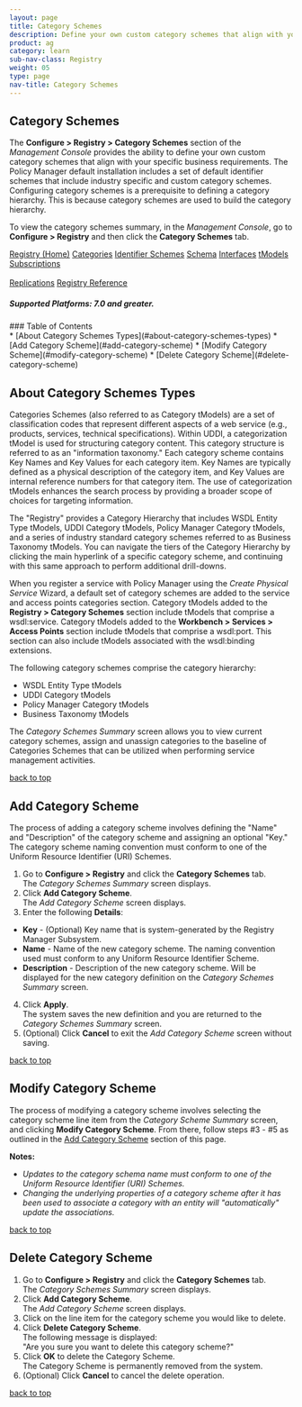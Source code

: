 ```yaml
---
layout: page
title: Category Schemes
description: Define your own custom category schemes that align with your specific business requirements, a prerequisite to defining a category hierarchy.
product: ag
category: learn
sub-nav-class: Registry
weight: 05
type: page
nav-title: Category Schemes
---
```


## Category Schemes
The **Configure > Registry > Category Schemes** section of the *Management Console* provides the ability to define your own custom category schemes that align with your specific business requirements. The Policy Manager default installation includes a set  of default identifier schemes that include industry specific and custom category schemes. Configuring category schemes is a prerequisite to defining a category hierarchy. This is because category schemes are used to build the category hierarchy.

To view the category schemes summary, in the *Management Console*, go to **Configure > Registry** and then click the **Category Schemes** tab.

<a href="../registry/registry_toc.html" class="button secondary">Registry (Home)</a> <a href="../registry/categories.html" class="button secondary">Categories</a> <a href="../registry/identifier_schemes.html" class="button secondary">Identifier Schemes</a> <a href="../registry/schema.html" class="button secondary">Schema</a> <a href="../registry/interfaces.html" class="button secondary">Interfaces</a> <a href="../registry/tmodels.html" class="button secondary">tModels</a> <a href="../registry/subscriptions.html" class="button secondary">Subscriptions</a> <br><br> <a href="../registry/replications.html" class="button secondary">Replications</a> <a href="../registry/registry_reference.html" class="button secondary">Registry Reference</a>
<h5 class="stamp">Supported Platforms: 7.0 and greater.</h5>
### Table of Contents
<div id="toc-marker"></div>
* [About Category Schemes Types](#about-category-schemes-types)
* [Add Category Scheme](#add-category-scheme)
* [Modify Category Scheme](#modify-category-scheme)
* [Delete Category Scheme](#delete-category-scheme)


## About Category Schemes Types

Categories Schemes (also referred to as Category tModels) are a set of classification codes that represent different aspects of a web service (e.g., products, services, technical specifications). Within UDDI, a categorization tModel is used for structuring category content. This category structure is referred to as an "information taxonomy." Each category scheme contains Key Names and Key Values for each category item.  Key Names are typically defined as a physical description of the category item, and Key Values are internal reference numbers for that category item. The use of categorization tModels enhances the search process by providing a broader scope of choices for targeting information.

The "Registry" provides a Category Hierarchy that includes WSDL Entity Type tModels, UDDI Category tModels, Policy Manager Category tModels, and a series of industry standard category schemes referred to as Business Taxonomy tModels. You can navigate the tiers of the Category Hierarchy by clicking the main hyperlink of a specific category scheme, and continuing with this same approach to perform additional drill-downs.

When you register a service with Policy Manager using the *Create Physical Service* Wizard, a default set of category schemes are added to the service and access points categories section. Category tModels added to the **Registry > Category Schemes** section include tModels that comprise a wsdl:service. Category tModels added to the **Workbench > Services > Access Points** section include tModels that comprise a wsdl:port. This section can also include tModels associated with the wsdl:binding extensions.

The following  category schemes comprise the category hierarchy:

* WSDL Entity Type tModels
* UDDI Category tModels
* Policy Manager Category tModels
* Business Taxonomy tModels

The *Category Schemes Summary* screen allows you to view current category schemes, assign and unassign categories to the baseline of Categories Schemes that can be utilized when performing service management activities.

<a href="#top">back to top</a> 



## Add Category Scheme

The process of adding a category scheme involves defining the "Name" and "Description" of the category scheme and assigning an optional "Key." The category scheme naming convention must conform to one of the Uniform Resource Identifier (URI) Schemes.

1. Go to **Configure > Registry** and click the **Category Schemes** tab.  
The *Category Schemes Summary* screen displays.
2. Click **Add Category Scheme**.  
The *Add Category Scheme* screen displays.
3. Enter the following **Details**:  
  * **Key** - (Optional) Key name that is system-generated by the Registry Manager Subsystem.
  * **Name** - Name of the new category scheme. The naming convention used must conform to any Uniform Resource Identifier Scheme.
  * **Description** - Description of the new category scheme. Will be displayed for the new category definition on the *Category Schemes Summary* screen.
4. Click **Apply**.  
The system saves the new definition and you are returned to the *Category Schemes Summary* screen.
5. (Optional) Click **Cancel** to exit the *Add Category Scheme* screen without saving.

<a href="#top">back to top</a>

## Modify Category Scheme

The process of modifying a category scheme involves selecting the category scheme line item from the *Category Scheme Summary* screen, and clicking **Modify Category Scheme**.  From there, follow steps #3 - #5 as outlined in the [Add Category Scheme](#add-category-scheme) section of this page.

**Notes:**  

* *Updates to the category schema name must conform to one of the Uniform Resource Identifier (URI) Schemes.*
* *Changing the underlying properties of a category scheme after it has been used to associate a category with an entity will "automatically" update the associations.*

<a href="#top">back to top</a>

## Delete Category Scheme

1. Go to **Configure > Registry** and click the **Category Schemes** tab.  
The *Category Schemes Summary* screen displays.
2. Click **Add Category Scheme**.  
The *Add Category Scheme* screen displays.
3. Click on the line item for the category scheme you would like to delete.
4. Click **Delete Category Scheme**.  
The following message is displayed:  
"Are you sure you want to delete this category scheme?"
5. Click **OK** to delete the Category Scheme.  
The Category Scheme is permanently removed from the system.
6. (Optional) Click **Cancel** to cancel the delete operation.

<a href="#top">back to top</a>